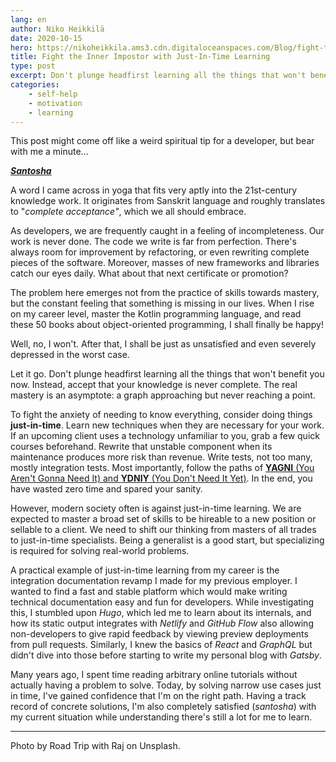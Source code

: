 ```yaml
---
lang: en
author: Niko Heikkilä
date: 2020-10-15
hero: https://nikoheikkila.ams3.cdn.digitaloceanspaces.com/Blog/fight-the-inner-impostor-with-just-in-time-learning.jpg
title: Fight the Inner Impostor with Just-In-Time Learning
type: post
excerpt: Don't plunge headfirst learning all the things that won't benefit you now. Instead, accept that your knowledge is never complete.
categories:
    - self-help
    - motivation
    - learning
---
```


This post might come off like a weird spiritual tip for a developer, but bear with me a minute...

**_[Santosha](https://en.wikipedia.org/wiki/Santosha)_**

A word I came across in yoga that fits very aptly into the 21st-century knowledge work. It originates from Sanskrit language and roughly translates to "_complete acceptance"_, which we all should embrace.

As developers, we are frequently caught in a feeling of incompleteness. Our work is never done. The code we write is far from perfection. There's always room for improvement by refactoring, or even rewriting complete pieces of the software. Moreover, masses of new frameworks and libraries catch our eyes daily. What about that next certificate or promotion?

The problem here emerges not from the practice of skills towards mastery, but the constant feeling that something is missing in our lives. When I rise on my career level, master the Kotlin programming language, and read these 50 books about object-oriented programming, I shall finally be happy!

Well, no, I won't. After that, I shall be just as unsatisfied and even severely depressed in the worst case.

Let it go. Don't plunge headfirst learning all the things that won't benefit you now. Instead, accept that your knowledge is never complete. The real mastery is an asymptote: a graph approaching but never reaching a point.

To fight the anxiety of needing to know everything, consider doing things **just-in-time**. Learn new techniques when they are necessary for your work. If an upcoming client uses a technology unfamiliar to you, grab a few quick courses beforehand. Rewrite that unstable component when its maintenance produces more risk than revenue. Write tests, not too many, mostly integration tests. Most importantly, follow the paths of [**YAGNI** (You Aren't Gonna Need It) and **YDNIY** (You Don't Need It Yet)](https://codewithoutrules.com/2020/09/18/ydniy/). In the end, you have wasted zero time and spared your sanity.

However, modern society often is against just-in-time learning. We are expected to master a broad set of skills to be hireable to a new position or sellable to a client. We need to shift our thinking from masters of all trades to just-in-time specialists. Being a generalist is a good start, but specializing is required for solving real-world problems.

A practical example of just-in-time learning from my career is the integration documentation revamp I made for my previous employer. I wanted to find a fast and stable platform which would make writing technical documentation easy and fun for developers. While investigating this, I stumbled upon _Hugo_, which led me to learn about its internals, and how its static output integrates with _Netlify_ and _GitHub Flow_ also allowing non-developers to give rapid feedback by viewing preview deployments from pull requests. Similarly, I knew the basics of _React_ and _GraphQL_ but didn't dive into those before starting to write my personal blog with _Gatsby_.

Many years ago, I spent time reading arbitrary online tutorials without actually having a problem to solve. Today, by solving narrow use cases just in time, I've gained confidence that I'm on the right path. Having a track record of concrete solutions, I'm also completely satisfied (_santosha_) with my current situation while understanding there's still a lot for me to learn.

---

Photo by Road Trip with Raj on Unsplash.
